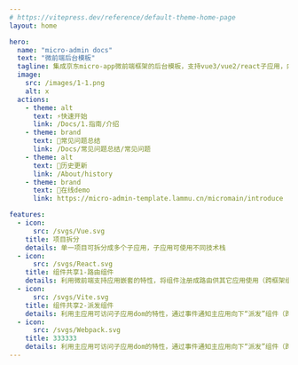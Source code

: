 ```yaml
---
# https://vitepress.dev/reference/default-theme-home-page
layout: home

hero:
  name: "micro-admin docs"
  text: "微前端后台模板"
  tagline: 集成京东micro-app微前端框架的后台模板，支持vue3/vue2/react子应用，内置阿里低代码引擎
  image:
    src: /images/1-1.png
    alt: x
  actions:
    - theme: alt
      text: ⚡快速开始
      link: /Docs/1.指南/介绍
    - theme: brand
      text: 🐛常见问题总结
      link: /Docs/常见问题总结/常见问题
    - theme: alt
      text: 🚧历史更新
      link: /About/history
    - theme: brand
      text: 🔗在线demo
      link: https://micro-admin-template.lammu.cn/micromain/introduce

features:
  - icon:
      src: /svgs/Vue.svg
    title: 项目拆分
    details: 单一项目可拆分成多个子应用，子应用可使用不同技术栈
  - icon:
      src: /svgs/React.svg
    title: 组件共享1-路由组件
    details: 利用微前端支持应用嵌套的特性，将组件注册成路由供其它应用使用（跨框架组件）
  - icon:
      src: /svgs/Vite.svg
    title: 组件共享2-派发组件
    details: 利用主应用可访问子应用dom的特性，通过事件通知主应用向下“派发”组件（跨框架组件）
  - icon:
      src: /svgs/Webpack.svg
    title: 333333
    details: 利用主应用可访问子应用dom的特性，通过事件通知主应用向下“派发”组件（跨框架组件）
---
```



